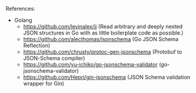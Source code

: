 References:
- Golang
    + https://github.com/levinalex/jj (Read arbitrary and deeply nested JSON structures in Go with as little boilerplate code as possible.)
    + https://github.com/alecthomas/jsonschema (Go JSON Schema Reflection)
    + https://github.com/chrusty/protoc-gen-jsonschema (Protobuf to JSON-Schema compiler)
    + https://github.com/yu-ichiko/go-jsonschema-validator (go-jsonschema-validator)
    + https://github.com/Hepri/gin-jsonschema (JSON Schema validation wrapper for Gin)
